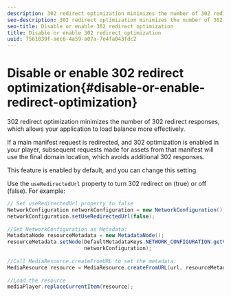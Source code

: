 ```yaml
---
description: 302 redirect optimization minimizes the number of 302 redirect responses, which allows your application to load balance more effectively.
seo-description: 302 redirect optimization minimizes the number of 302 redirect responses, which allows your application to load balance more effectively.
seo-title: Disable or enable 302 redirect optimization
title: Disable or enable 302 redirect optimization
uuid: 7561839f-aec6-4a59-a07a-7e4fa043fdc2
---
```


# Disable or enable 302 redirect optimization{#disable-or-enable-redirect-optimization}

302 redirect optimization minimizes the number of 302 redirect responses, which allows your application to load balance more effectively.

<!--<a id="example_B886777252B745AAB48B1FCC42C97A25"></a>-->

If a main manifest request is redirected, and 302 optimization is enabled in your player, subsequent requests made for assets from that manifest will use the final domain location, which avoids additional 302 responses.

This feature is enabled by default, and you can change this setting.

Use the `useRedirectedUrl` property to turn 302 redirect on (true) or off (false). 
For example: 

```java
// Set useRedirectedUrl property to false 
NetworkConfiguration networkConfiguration = new NetworkConfiguration(); 
networkConfiguration.setUseRedirectedUrl(false); 
 
//Set NetworkConfiguration as Metadata: 
MetadataNode resourceMetadata = new MetadataNode();  
resourceMetadata.setNode(DefaultMetadataKeys.NETWORK_CONFIGURATION.getValue(),  
                         networkConfiguration); 
 
//Call MediaResource.createFromURL to set the metadata: 
MediaResource resource = MediaResource.createFromURL(url, resourceMetadata); 
  
//Load the resource 
mediaPlayer.replaceCurrentItem(resource);
```

